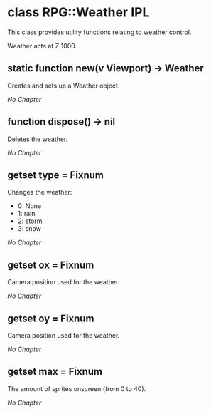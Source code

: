 # class RPG::Weather IPL

This class provides utility functions relating to weather control.

Weather acts at Z 1000.

## static function new(v Viewport) -> Weather

Creates and sets up a Weather object.

*No Chapter*


## function dispose() -> nil

Deletes the weather.

*No Chapter*


## getset type = Fixnum

Changes the weather:

  + 0: None
  + 1: rain
  + 2: storm
  + 3: snow

*No Chapter*


## getset ox = Fixnum

Camera position used for the weather.

*No Chapter*


## getset oy = Fixnum

Camera position used for the weather.

*No Chapter*


## getset max = Fixnum

The amount of sprites onscreen (from 0 to 40).

*No Chapter*

